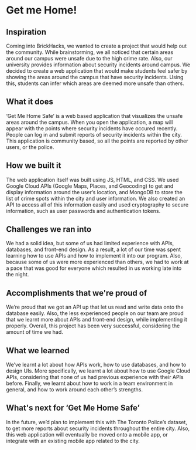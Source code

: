 # Get me Home!

## Inspiration
Coming into BrickHacks, we wanted to create a project that would help out the community. While brainstorming, we all noticed that certain areas around our campus were unsafe due to the high crime rate. Also, our university provides information about security incidents around campus. We decided to create a web application that would make students feel safer by showing the areas around the campus that have security incidents. Using this, students can infer which areas are deemed more unsafe than others.

## What it does
‘Get Me Home Safe’ is a web based application that visualizes the unsafe areas around the campus. When you open the application, a map will appear with the points where security incidents have occured recently. People can log in and submit reports of security incidents within the city. This application is community based, so all the points are reported by other users, or the police.

## How we built it
The web application itself was built using JS, HTML, and CSS. We used Google Cloud APIs (Google Maps, Places, and Geocoding) to get and display information around the user’s location, and MongoDB to store the list of crime spots within the city and user information. We also created an API to access all of this information easily and used cryptography to secure information, such as user passwords and authentication tokens.

## Challenges we ran into
We had a solid idea, but some of us had limited experience with APIs, databases, and front-end design. As a result, a lot of our time was spent learning how to use APIs and how to implement it into our program. Also, because some of us were more experienced than others, we had to work at a pace that was good for everyone which resulted in us working late into the night.

## Accomplishments that we're proud of
We’re proud that we got an API up that let us read and write data onto the database easily. Also, the less experienced people on our team are proud that we learnt more about APIs and front-end design, while implementing it properly. Overall, this project has been very successful, considering the amount of time we had.

## What we learned
We’ve learnt a lot about how APIs work, how to use databases, and how to design UIs. More specifically, we learnt a lot about how to use Google Cloud APIs, considering that none of us had previous experience with their APIs before. Finally, we learnt about how to work in a team environment in general, and how to work around each other’s strengths.

## What's next for ‘Get Me Home Safe’
In the future, we’d plan to implement this with The Toronto Police’s dataset, to get more reports about security incidents throughout the entire city. Also, this web application will eventually be moved onto a mobile app, or integrate with an existing mobile app related to the city.
